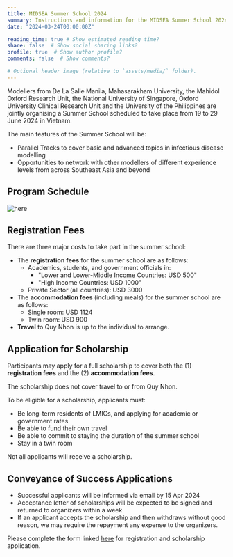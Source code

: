 ```yaml
---
title: MIDSEA Summer School 2024
summary: Instructions and information for the MIDSEA Summer School 2024.
date: "2024-03-24T00:00:00Z"

reading_time: true # Show estimated reading time?
share: false  # Show social sharing links?
profile: true  # Show author profile?
comments: false  # Show comments?

# Optional header image (relative to `assets/media/` folder).
---
```

Modellers from De La Salle Manila, Mahasarakham University, the Mahidol Oxford Research Unit, the National University of Singapore, Oxford University Clinical Research Unit and the University of the Philippines are jointly organising a Summer School scheduled to take place from 19 to 29 June 2024 in Vietnam. 

The main features of the Summer School will be:
- Parallel Tracks to cover basic and advanced topics in infectious disease modelling
- Opportunities to network with other modellers of different experience levels from across Southeast Asia and beyond 

## Program Schedule
![here](ps.jpeg "Summer School 2024 program schedule.")

## Registration Fees

There are three major costs to take part in the summer school:
+ The **registration fees** for the summer school are as follows:
  - Academics, students, and government officials in:
    - "Lower and Lower-Middle Income Countries: USD 500"
    - "High Income Countries: USD 1000"
  - Private Sector (all countries): USD 3000
+ The **accommodation fees** (including meals) for the summer school are as follows:
  - Single room: USD 1124 
  - Twin room: USD 900 
+ **Travel** to Quy Nhon is up to the individual to arrange. 


## Application for Scholarship
Participants may apply for a full scholarship to cover both the (1) **registration fees** and the (2) **accommodation fees**.

The scholarship does not cover travel to or from Quy Nhon. 

To be eligible for a scholarship, applicants must:
- Be long-term residents of LMICs, and applying for academic or government rates
- Be able to fund their own travel 
- Be able to commit to staying the duration of the summer school
- Stay in a twin room
  
Not all applicants will receive a scholarship.

## Conveyance of Success Applications

- Successful applicants will be informed via email by 15 Apr 2024
- Acceptance letter of scholarships will be expected to be signed and returned to organizers within a week
- If an applicant accepts the scholarship and then withdraws without good reason, we may require the repayment any expense to the organizers.


Please complete the form linked [here](https://nus.syd1.qualtrics.com/jfe/form/SV_cC2bX1hCalVMPeS) for registration and scholarship application.

